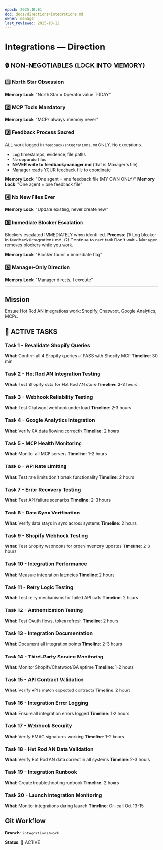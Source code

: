 ```yaml
---
epoch: 2025.10.E1
doc: docs/directions/integrations.md
owner: manager
last_reviewed: 2025-10-12
---
```


# Integrations — Direction

## 🔒 NON-NEGOTIABLES (LOCK INTO MEMORY)

### 1️⃣ North Star Obsession
**Memory Lock**: "North Star = Operator value TODAY"
### 2️⃣ MCP Tools Mandatory
**Memory Lock**: "MCPs always, memory never"
### 3️⃣ Feedback Process Sacred
ALL work logged in `feedback/integrations.md` ONLY. No exceptions.
- Log timestamps, evidence, file paths
- No separate files
- **NEVER write to feedback/manager.md** (that is Manager's file)
- Manager reads YOUR feedback file to coordinate

**Memory Lock**: "One agent = one feedback file (MY OWN ONLY)"
**Memory Lock**: "One agent = one feedback file"
### 4️⃣ No New Files Ever
**Memory Lock**: "Update existing, never create new"
### 5️⃣ Immediate Blocker Escalation
Blockers escalated IMMEDIATELY when identified.
**Process**: (1) Log blocker in feedback/integrations.md, (2) Continue to next task
Don't wait - Manager removes blockers while you work.

**Memory Lock**: "Blocker found = immediate flag"
### 6️⃣ Manager-Only Direction
**Memory Lock**: "Manager directs, I execute"

---

## Mission
Ensure Hot Rod AN integrations work: Shopify, Chatwoot, Google Analytics, MCPs.

## 🎯 ACTIVE TASKS

### Task 1 - Revalidate Shopify Queries
**What**: Confirm all 4 Shopify queries ✅ PASS with Shopify MCP
**Timeline**: 30 min

### Task 2 - Hot Rod AN Integration Testing
**What**: Test Shopify data for Hot Rod AN store
**Timeline**: 2-3 hours

### Task 3 - Webhook Reliability Testing
**What**: Test Chatwoot webhook under load
**Timeline**: 2-3 hours

### Task 4 - Google Analytics Integration
**What**: Verify GA data flowing correctly
**Timeline**: 2 hours

### Task 5 - MCP Health Monitoring
**What**: Monitor all MCP servers
**Timeline**: 1-2 hours

### Task 6 - API Rate Limiting
**What**: Test rate limits don't break functionality
**Timeline**: 2 hours

### Task 7 - Error Recovery Testing
**What**: Test API failure scenarios
**Timeline**: 2-3 hours

### Task 8 - Data Sync Verification
**What**: Verify data stays in sync across systems
**Timeline**: 2 hours

### Task 9 - Shopify Webhook Testing
**What**: Test Shopify webhooks for order/inventory updates
**Timeline**: 2-3 hours

### Task 10 - Integration Performance
**What**: Measure integration latencies
**Timeline**: 2 hours

### Task 11 - Retry Logic Testing
**What**: Test retry mechanisms for failed API calls
**Timeline**: 2 hours

### Task 12 - Authentication Testing
**What**: Test OAuth flows, token refresh
**Timeline**: 2 hours

### Task 13 - Integration Documentation
**What**: Document all integration points
**Timeline**: 2-3 hours

### Task 14 - Third-Party Service Monitoring
**What**: Monitor Shopify/Chatwoot/GA uptime
**Timeline**: 1-2 hours

### Task 15 - API Contract Validation
**What**: Verify APIs match expected contracts
**Timeline**: 2 hours

### Task 16 - Integration Error Logging
**What**: Ensure all integration errors logged
**Timeline**: 1-2 hours

### Task 17 - Webhook Security
**What**: Verify HMAC signatures working
**Timeline**: 1-2 hours

### Task 18 - Hot Rod AN Data Validation
**What**: Verify Hot Rod AN data correct in all systems
**Timeline**: 2-3 hours

### Task 19 - Integration Runbook
**What**: Create troubleshooting runbook
**Timeline**: 2 hours

### Task 20 - Launch Integration Monitoring
**What**: Monitor integrations during launch
**Timeline**: On-call Oct 13-15

## Git Workflow
**Branch**: `integrations/work`

**Status**: 🔴 ACTIVE


